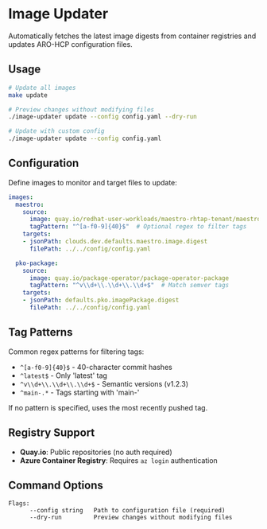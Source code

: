 # Image Updater

Automatically fetches the latest image digests from container registries and updates ARO-HCP configuration files.

## Usage

```bash
# Update all images
make update

# Preview changes without modifying files
./image-updater update --config config.yaml --dry-run

# Update with custom config
./image-updater update --config config.yaml
```

## Configuration

Define images to monitor and target files to update:

```yaml
images:
  maestro:
    source:
      image: quay.io/redhat-user-workloads/maestro-rhtap-tenant/maestro/maestro
      tagPattern: "^[a-f0-9]{40}$"  # Optional regex to filter tags
    targets:
    - jsonPath: clouds.dev.defaults.maestro.image.digest
      filePath: ../../config/config.yaml

  pko-package:
    source:
      image: quay.io/package-operator/package-operator-package
      tagPattern: "^v\\d+\\.\\d+\\.\\d+$"  # Match semver tags
    targets:
    - jsonPath: defaults.pko.imagePackage.digest
      filePath: ../../config/config.yaml
```

## Tag Patterns

Common regex patterns for filtering tags:

- `^[a-f0-9]{40}$` - 40-character commit hashes
- `^latest$` - Only 'latest' tag
- `^v\\d+\\.\\d+\\.\\d+$` - Semantic versions (v1.2.3)
- `^main-.*` - Tags starting with 'main-'

If no pattern is specified, uses the most recently pushed tag.

## Registry Support

- **Quay.io**: Public repositories (no auth required)
- **Azure Container Registry**: Requires `az login` authentication

## Command Options

```
Flags:
      --config string   Path to configuration file (required)
      --dry-run         Preview changes without modifying files
```